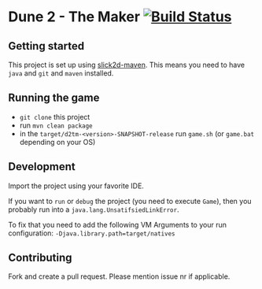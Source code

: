 # Dune 2 - The Maker [![Build Status](https://travis-ci.org/stefanhendriks/dune2themaker4j.svg?branch=feature%2Ftravis-ci-integration)](https://travis-ci.org/stefanhendriks/dune2themaker4j)

## Getting started
This project is set up using [slick2d-maven](https://github.com/nguillaumin/slick2d-maven). This means you need to
have `java` and `git` and `maven` installed.

## Running the game
- `git clone` this project
- run `mvn clean package`
- in the `target/d2tm-<version>-SNAPSHOT-release` run `game.sh` (or `game.bat` depending on your OS)

## Development
Import the project using your favorite IDE.

If you want to `run` or `debug` the project (you need to execute `Game`), then you probably run into a `java.lang.UnsatifsiedLinkError`.

To fix that you need to add the following VM Arguments to your run configuration: `-Djava.library.path=target/natives`

## Contributing
Fork and create a pull request. Please mention issue nr if applicable.
